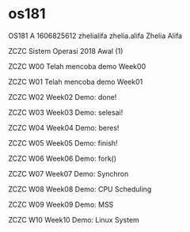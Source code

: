 # os181
OS181 A 1606825612 zhelialifa zhelia.alifa Zhelia Alifa

ZCZC Sistem Operasi 2018 Awal (1)

ZCZC W00 Telah mencoba demo Week00

ZCZC W01 Telah mencoba demo Week01

ZCZC W02 Week02 Demo: done!

ZCZC W03 Week03 Demo: selesai!

ZCZC W04 Week04 Demo: beres!

ZCZC W05 Week05 Demo: finish!

ZCZC W06 Week06 Demo: fork()

ZCZC W07 Week07 Demo: Synchron

ZCZC W08 Week08 Demo: CPU Scheduling

ZCZC W09 Week09 Demo: MSS

ZCZC W10 Week10 Demo: Linux System
